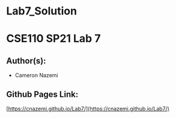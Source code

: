 # Lab7_Solution

# CSE110 SP21 Lab 7

## Author(s):
- Cameron Nazemi

## Github Pages Link:

[https://cnazemi.github.io/Lab7/](https://cnazemi.github.io/Lab7/)
